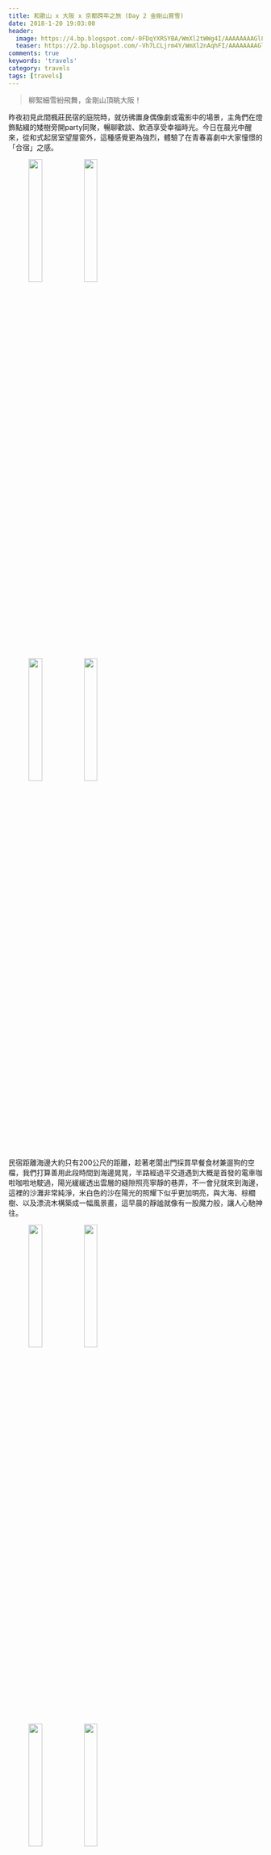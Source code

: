 ```yaml
---
title: 和歌山 x 大阪 x 京都跨年之旅 (Day 2 金剛山賞雪)
date: 2018-1-20 19:03:00
header:
  image: https://4.bp.blogspot.com/-0FDqYXRSYBA/WmXl2tWWg4I/AAAAAAAAGl8/cgzDQkGSbrwLz_VFNd93r3p6xvlhaGuqgCKgBGAs/s1600/IMG_5279.JPG
  teaser: https://2.bp.blogspot.com/-Vh7LCLjrm4Y/WmXl2nAqhFI/AAAAAAAAGl8/zlEH2wlnbGYdCFt6RQN2X2GV27Uyie7AACKgBGAs/s1600/IMG_5247.JPG
comments: true
keywords: 'travels'
category: travels
tags: [travels]
---
```


> 柳絮細雪紛飛舞，金剛山頂眺大阪！

昨夜初見此間楓莊民宿的庭院時，就彷彿置身偶像劇或電影中的場景，主角們在燈飾點綴的矮樹旁開party同聚，暢聊歡談、飲酒享受幸福時光。今日在晨光中醒來，從和式起居室望屋窗外，這種感覺更為強烈，體驗了在青春喜劇中大家憧憬的「合宿」之感。

<figure class="half">
    <img src="https://3.bp.blogspot.com/-7CRUkIOEcJ0/Wm7cXBoU2SI/AAAAAAAAHKk/Lab2BfFXG_MG4WIzmtNsq3BABbWBC0YHQCKgBGAs/s1600/DSC_0915.JPG" height="25%" width="25%">
    <img src="https://3.bp.blogspot.com/-EZRa2RuH4V4/Wm7cXFojx9I/AAAAAAAAHKk/vLTdR77kum0LKQIxhbiHckuRZPEzM0fMACKgBGAs/s1600/DSC_0917.JPG" height="25%" width="25%">
</figure>
<figure class="half">
    <img src="https://1.bp.blogspot.com/-2xxDYStN_uk/Wm7cXNQRAfI/AAAAAAAAHKk/7UdzSJLOiLMSLUfyne_onBbt-ZBmKnanwCKgBGAs/s1600/DSC_0916.JPG" height="25%" width="25%">
    <img src="https://3.bp.blogspot.com/-HUl1CEkTzps/Wm7cXKgnbDI/AAAAAAAAHKk/eXOfDaWg3rsIKzHVk90URoePBzwLkQeCgCKgBGAs/s1600/IMG_5033.JPG" height="25%" width="25%">
</figure>

民宿距離海邊大約只有200公尺的距離，趁著老闆出門採買早餐食材兼遛狗的空檔，我們打算善用此段時間到海邊晃晃，半路經過平交道遇到大概是首發的電車咖啦咖啦地駛過，陽光緩緩透出雲層的縫隙照亮寧靜的巷弄，不一會兒就來到海邊，這裡的沙灘非常純淨，米白色的沙在陽光的照耀下似乎更加明亮，與大海、棕櫚樹、以及漂流木構築成一幅風景畫，這早晨的靜謐就像有一股魔力般，讓人心馳神往。

<figure class="half">
    <img src="https://3.bp.blogspot.com/-ZFfUyV576xQ/Wm7c5l-6rRI/AAAAAAAAHKs/3AwGVFJg5HImjlg0-Je7x9OO3OfDqpaFQCKgBGAs/s1600/IMG_5021.JPG" height="25%" width="25%">
    <img src="https://2.bp.blogspot.com/-9nfcJGLpDiA/Wm7c5v3caZI/AAAAAAAAHKs/kghRiP0d8Pk8zHNIpNOuMTpuXln5mw5IQCKgBGAs/s1600/IMG_5023.JPG" height="25%" width="25%">
</figure>
<figure class="half">
    <img src="https://2.bp.blogspot.com/-1tajyCKo598/Wm7c5rxQ0TI/AAAAAAAAHKs/MKBn-6evgW0tLs4C2t_WomgLOIj_nkkzwCKgBGAs/s1600/IMG_5026.JPG" height="25%" width="25%">
    <img src="https://4.bp.blogspot.com/-WslzcSJnWL4/Wm7c5vVZJMI/AAAAAAAAHKs/HD8gpxmUp08CDbzd_iLtnoiCMPnPht1XwCKgBGAs/s1600/IMG_5031.JPG" height="25%" width="25%">
</figure>

今日的行程是出國前幾天臨時決定的，預計要去登上金剛山賞雪，然後在傍晚時才前往大阪市區，因為時間有點緊迫（事實上昨天的行程太悠哉，這種緊迫感才是我們自由行的主調），我們必須盡早吃完早餐出發，前天晚上還麻煩老闆提早幫我們準備早餐，所以趕緊收起悠然忘我的心情準時到食堂用膳。

早餐是日本人正統的吃法，飯食、海苔、玉子燒、加上一碗味噌湯，今天早餐餐的味噌湯有點特別，是名為豚汁（とんじる）的一種家常菜餚，簡單來說就是豬肉蔬菜味噌湯，也是日劇「深夜食堂」中老闆的拿手菜（雖然我沒看過這部就是了）。

<figure>
    <img src="https://2.bp.blogspot.com/-ayCZo5pNYaI/Wm7g5r1rNTI/AAAAAAAAHK4/JDYy3ptAHwcahiEIktJpAdQGoeDdNdV4wCKgBGAs/s1600/DSC_0924.JPG" height="25%" width="25%">
</figure>

正當我們細細品嚐這美味時，老闆酷酷的拋出一句：コーヒー or ティ？アイス or ホット？還真的嚇我們一跳。原來還有附贈茶飲，而且冷熱還可以選擇，實在太窩心了！

咦？怎麼不見同行的兩位大小姐呢？沒錯，其實今天是屬於我們四位男子漢的勇者之旅，她們因為體力略微透支而決定改走貴婦路線，傍晚再到大阪與我們會合。

在前往金剛山的電車上（南海電鉄：磯ノ浦 → 和歌山市 → 天下茶屋 → 河内長野），我們遇見兩位身穿整齊筆挺制服的列車長，一老一少都非常有朝氣，年輕的那位在自己所屬的車站下車時，還面帶笑容地跟還要繼續前行的前輩、乘客舉手致意，這一幕也不禁讓我思考，這種看似微不足道的舉動，或出自關心、禮貌、或者只是單純的盡職，卻能讓這個社會更加充滿溫情呢！

轉乘的車站中，有個令人十分在意的站名──「天下茶屋」，在昨天也曾停靠此站，我們都在想會不會是古時候有個超級有名的茶館位於此地，畢竟茶道是日本的國寶。

<figure>
    <img src="https://2.bp.blogspot.com/-LvdWCHI_ZvI/Wm7g5soEIGI/AAAAAAAAHK4/p-1OPnmk7h4Ouw1JulA9Mpe4nlARPjOUQCKgBGAs/s1600/IMG_5035.JPG" height="25%" width="25%">
</figure>

後來查到「天下茶屋」名字的來由果然與茶道息息相關，是一統天下開創戰國時的「豐臣秀吉」，當時準備從大坂城前往住吉大社祭拜，途經此地發現由芽木家所開的茶室，喜愛茶道的秀吉就帶著手下一行人進來休息品茶。茶屋主人「芽木小兵衛」小心翼翼地呈上茶水，秀吉一喝大為讚賞，於是賜名茶屋的井泉為「恵の水」，並贈芽木家終身可年領豐碩玄米的朱印。

榮獲豐臣秀吉的加持，芽木的茶屋從此就被稱之為一統天下之人的「天下茶屋」，一直延續至今，成為大阪地下鐵與南海電鐵的重要轉乘站。

乘坐公車來到金剛山登山口的車程中（南海バス：河内長野駅前 → 金剛山ロープウェイ），不安的情緒開始在我的心中滋長，不瞞各位，也許是太久沒運動，經過昨天的奔波，我的雙腿已經在哀號，而且寒冷的天氣似乎也讓肌肉有點抽筋，在這種狀況下還想登上山頂，雖看旅遊推薦上寫說是適合闔家同樂的登山路線，ただ、本当に大丈夫ですか？

路旁的告示牌掛滿已登山數次的登山客的名字，最高紀錄的平野先生竟然高達三千回以上，令我由衷佩服。

（韓大大在登山口的客棧買了一個人臉大的巨無霸銅鑼燒，說要到山頂享用。）

<figure class="half">
    <img src="https://3.bp.blogspot.com/-DCSCp3S2GyQ/Wm7g5j_14xI/AAAAAAAAHK4/jIIILg-seFAYGkk49nllKXRmBPg3JiCxgCKgBGAs/s1600/IMG_5040.JPG" height="25%" width="25%">
    <img src="https://1.bp.blogspot.com/-YkGZLwkpxKY/Wm7g5nmBwjI/AAAAAAAAHK4/qZcoMrh9p5o4mJYPo_Q15Ugy0xYMRznhgCKgBGAs/s1600/IMG_5041.JPG" height="25%" width="25%">
</figure>
<figure class="half">
    <img src="https://1.bp.blogspot.com/-8vqQh3j-qTQ/Wm7g5oxHJWI/AAAAAAAAHK4/rp8T3EcIS3sqN8UFPfc21OvvA1CaMpqBQCKgBGAs/s1600/IMG_5043.JPG" height="25%" width="25%">
    <img src="https://3.bp.blogspot.com/-GNstuWCRKSQ/Wm7g5s7KcZI/AAAAAAAAHK4/HnHEltRee4Urqti8iVtCFj06ZivZtZPHQCKgBGAs/s1600/IMG_5044.JPG" height="25%" width="25%">
</figure>
<figure class="half">
    <img src="https://1.bp.blogspot.com/-T_27kzRW1xQ/Wm7g5qDqJ6I/AAAAAAAAHK4/sWDq3tBkyBwwRH4eBKi5bRDSCsIqbP9EQCKgBGAs/s1600/IMG_5046.JPG" height="25%" width="25%">
    <img src="https://4.bp.blogspot.com/-wa7iExL2LA4/Wm7g5vxWyNI/AAAAAAAAHK4/shtyWpCJj7QgfoUbKWifJ7xGhwcBFQaUgCKgBGAs/s1600/IMG_5054.JPG" height="25%" width="25%">
</figure>
<figure class="half">
    <img src="https://4.bp.blogspot.com/-3XCVSTltkhc/Wm7g5iNqJEI/AAAAAAAAHK4/7Lq-vZyJF4AVoqGn9_6chgI64_NCXoPJwCKgBGAs/s1600/DSC_0930.JPG" height="25%" width="25%">
    <img src="https://2.bp.blogspot.com/-JsNSyUhzQHQ/Wm7g5pTgW6I/AAAAAAAAHK4/sYbzhPLN0r46kbXX_tVV6tLIGLDHIKB_gCKgBGAs/s1600/DSC_0931.JPG" height="25%" width="25%">
</figure>

步上登山木道時，只見我一人落單踽踽獨行，狼狽的模樣可真羞愧。

<figure class="half">
    <img src="https://3.bp.blogspot.com/-aJGJ2TpJiDM/Wm7g5u6Qz2I/AAAAAAAAHK4/5aefnM20zGcTFLG5Vlbxlsi2-n3CExGlQCKgBGAs/s1600/IMG_5068.JPG" height="25%" width="25%">
    <img src="https://2.bp.blogspot.com/-pkhuBmBxqWs/Wm7g5vKm1hI/AAAAAAAAHK4/h56ZvjqY30IYyhkTUefxvveY6R2TeRaXQCKgBGAs/s1600/IMG_5072.JPG" height="25%" width="25%">
</figure>

登爬到足夠高度時，透過樹木間的縫隙可以窺見山腳下的大阪市景，可謂燈金剛山而小大阪啊！

休息時就是拍畢業照之時！

<figure class="half">
    <img src="https://3.bp.blogspot.com/--rhHeaPZENk/Wm7g5khNZ4I/AAAAAAAAHK4/DAwX9gpffWcIuTEGGyAMzQ1Bi6ycvb2PwCKgBGAs/s1600/IMG_5079.JPG" height="25%" width="25%">
    <img src="https://3.bp.blogspot.com/-hR1Q6BQr_vA/Wm7g5uvyV3I/AAAAAAAAHK4/xOzbslwOUcEqnF_PfNO38wuNCPgtwvYGgCKgBGAs/s1600/IMG_5081.JPG" height="25%" width="25%">
</figure>
<figure class="half">
    <img src="https://4.bp.blogspot.com/-gftf-E4oYQk/Wm7g5jT7HXI/AAAAAAAAHK4/1r2PcW3Q484kmQO3saRj1xWf0xAqFTcpgCKgBGAs/s1600/IMG_5083.JPG" height="25%" width="25%">
    <img src="https://1.bp.blogspot.com/-b2dUpdzUYqw/Wm7g5qxFAWI/AAAAAAAAHK4/e4WdFoom3HIvVc7gPiPtWbScidyfPYPhACKgBGAs/s1600/IMG_5093.JPG" height="25%" width="25%">
</figure>

在半山腰的休息處，我們發現．．．．．．鹹蛋超人的石像！其後的石碑寫著：人生も山も苦しみも喜びもあと半分。（不論人生還是爬山，痛苦也罷，喜悅也好，都還剩一半。）言下之意大概是要人們好好享受當下吧！（只是為何是鹹蛋超人，這就意義不明了．．．．．．）

<figure class="half">
    <img src="https://4.bp.blogspot.com/-A2aW9wlDPyE/Wm7g5tWWDRI/AAAAAAAAHK4/INltdk4kWE8MT-tFZsQq7Y6NVquhq5arACKgBGAs/s1600/IMG_5097.JPG" height="25%" width="25%">
    <img src="https://2.bp.blogspot.com/-gHopSDf58zQ/Wm7g5qMY6XI/AAAAAAAAHK4/kg2w7f4xpjwUoro2hqUt2sS2w9a_4ZbAwCKgBGAs/s1600/IMG_5104.JPG" height="25%" width="25%">
</figure>

於是我繼續享受這痛苦，哈哈！

<figure class="half">
    <img src="https://1.bp.blogspot.com/-XiJYXOS7Myc/Wm7g5q57P6I/AAAAAAAAHK4/V9wTuh384-UyBiXPzcyVpfJUiAxkCACAQCKgBGAs/s1600/IMG_5114.JPG" height="25%" width="25%">
    <img src="https://4.bp.blogspot.com/-SEp5F-wSSw4/Wm7g5jxy1SI/AAAAAAAAHK4/jxMWQyR-9sYCqiWJanq359FGFf3MccedACKgBGAs/s1600/IMG_5116.JPG" height="25%" width="25%">
</figure>

久久不見有積雪的跡象，正當我們開始懷疑，瞥見腳邊的蕨葉上，是雪啊！不過與其說是雪，倒不如說是霜，但一想到山頂肯定白雪一片，這多麼令人振奮的消息，再度點燃我們的鬥志，大步向前吧，夥伴們。

<figure class="half">
    <img src="https://1.bp.blogspot.com/-EJ3HcIOhilE/Wm7g5mFBNaI/AAAAAAAAHK4/GexsEVQF3E01xHPSTsdTRG8gaR9DamteQCKgBGAs/s1600/DSC_0933.JPG" height="25%" width="25%">
    <img src="https://2.bp.blogspot.com/-wgalHy8t8P4/Wm7g5k8woMI/AAAAAAAAHK4/2dEfnTRkWcsthy2g2AlKBIRTD-DH5PHmQCKgBGAs/s1600/DSC_0935.JPG" height="25%" width="25%">
</figure>

果不其然，再來就是更多的雪。綿綿細雪灑遍落葉道，好夢幻啊。

<figure class="half">
    <img src="https://4.bp.blogspot.com/-Rs04gONM-wI/Wm7g5oj77dI/AAAAAAAAHK4/rAAD4oxNv7MTPGguK0XvIM_QsKJ_DlKOACKgBGAs/s1600/DSC_0936.JPG" height="25%" width="25%">
    <img src="https://1.bp.blogspot.com/-QukciCTMUPs/Wm7g5hQCpaI/AAAAAAAAHK4/ue_TJ3oA1M8bW_f6Ed3mfU90WYfjUgivwCKgBGAs/s1600/DSC_0939.JPG" height="25%" width="25%">
</figure>
<figure>
    <img src="https://1.bp.blogspot.com/-LFGRQwElQXs/Wm7g5n1pnHI/AAAAAAAAHK4/1fdtPWaOI54wbravOu0V71XAZ2V8FmfqwCKgBGAs/s1600/DSC_0937.JPG" height="25%" width="25%">
</figure>

偶爾會有下山的遊客經過，彼此互道：こにちは！

<figure class="half">
    <img src="https://1.bp.blogspot.com/-muj2t6FW5sU/Wm7g5gcouBI/AAAAAAAAHK4/fGjyG3Cys2YOID7fYKnUX-1l9m_2tvOewCKgBGAs/s1600/IMG_5125.JPG" height="25%" width="25%">
    <img src="https://3.bp.blogspot.com/-zLGAOIp4kQU/Wm7g5gXU5DI/AAAAAAAAHK4/v52b3Wc7WnQPINUilWQ238T8ht0CYCZHgCKgBGAs/s1600/IMG_5126.JPG" height="25%" width="25%">
</figure>

我們見到雪就很新奇地哇哇叫，標準的從熱帶國家來的觀光客。

<figure class="half">
    <img src="https://2.bp.blogspot.com/-sFfpeYPpBNE/Wm7g5iHaIaI/AAAAAAAAHK4/kllkGo8I5mEJHXwkPiBn_qFF7-qZJWMJACKgBGAs/s1600/IMG_5127.JPG" height="25%" width="25%">
    <img src="https://4.bp.blogspot.com/-BSl6p1BhyDU/Wm7g5jXgBBI/AAAAAAAAHK4/7W_rEfEH6WkgL7SpluvuMYNUnRqgCwDKACKgBGAs/s1600/IMG_5133.JPG" height="25%" width="25%">
</figure>
<figure class="half">
    <img src="https://4.bp.blogspot.com/-Js7IqTTl0dc/Wm7g5m032NI/AAAAAAAAHK4/fBvxtdKYQaQYLLUPKEyjx21E9Jvuhq1cQCKgBGAs/s1600/IMG_5149.JPG" height="25%" width="25%">
    <img src="https://3.bp.blogspot.com/-zBibxUSCRhE/Wm7g5momBgI/AAAAAAAAHK4/Id9xATlIirEwhW2bTChILPzOLzyS8KYiwCKgBGAs/s1600/IMG_5169.JPG" height="25%" width="25%">
</figure>

顧著看雪，會過頭怎麼不見朋友的身影，結果等我爬到那邊他們已經穿好學士服而且擺好pose了，動作真迅速．．．．．．就然如此，我也來拍一波！

<figure>
    <img src="https://2.bp.blogspot.com/-1-N3Mhpvp68/Wm7g5hwpg1I/AAAAAAAAHK4/3HKv34xA_7sRbbWYW8lDJB6nDoWgZ9lBACKgBGAs/s1600/IMG_5173.JPG" height="25%" width="25%">
</figure>
<figure class="half">
    <img src="https://2.bp.blogspot.com/-52KmT0jNIbw/Wm7g5uXAs9I/AAAAAAAAHK4/22kcT_fofAUc5doNKD0xxEE8-yQ4wLSQQCKgBGAs/s1600/IMG_5184.JPG" height="25%" width="25%">
    <img src="https://2.bp.blogspot.com/-hE4fMoXGHhc/Wm7g5uMFQbI/AAAAAAAAHK4/AydFxlHnNmQvKH16GknbAEMOCqrDjeNRACKgBGAs/s1600/IMG_5188.JPG" height="25%" width="25%">
</figure>
<figure class="half">
    <img src="https://4.bp.blogspot.com/-wXr_z-ShrLU/Wm7g5mCCTmI/AAAAAAAAHK4/hrbRdsl0TCklDoftgmEltVBfopM5tfZOACKgBGAs/s1600/IMG_5192.JPG" height="25%" width="25%">
    <img src="https://1.bp.blogspot.com/-iQjfIDIXTO4/Wm7g5n8t5FI/AAAAAAAAHK4/ztqR3TkBA-EBoXsk5UMK9oNsR8YAGbG3QCKgBGAs/s1600/IMG_5194.JPG" height="25%" width="25%">
</figure>

（一臉想吃掉銅鑼燒的樣子）

<figure class="half">
    <img src="https://4.bp.blogspot.com/-FXWV4q5uDuI/Wm7g5gZWJnI/AAAAAAAAHK4/hySCD3kGsXYorEHt6ek8ALpdw184KkdPACKgBGAs/s1600/IMG_5195.JPG" height="25%" width="25%">
    <img src="https://2.bp.blogspot.com/-LKF02xR9cH4/Wm7g5lXoP3I/AAAAAAAAHK4/J9NmxcgiR38U83aN8IQKhHD4FU8Wo5noACKgBGAs/s1600/IMG_5217.JPG" height="25%" width="25%">
</figure>

（可以，這很有劇照風。）

終於登頂啦！這裡有金剛鍊成50回以上的龍虎榜，我們姑且算是1回吧。（「金剛鍊成」，乍看這帥氣的名稱還以為是鋼之煉金術師的術式，倘若如此，大概是以我們的體力與體溫做等價交換得來的，我內心如是想著。）

<figure class="half">
    <img src="https://2.bp.blogspot.com/-gibicY9rdO4/Wm7g5mJxYrI/AAAAAAAAHK4/08zohFKMissPlzQ6Mi8CfGLDai5Ss0N-QCKgBGAs/s1600/DSC_0941.JPG" height="25%" width="25%">
    <img src="https://3.bp.blogspot.com/-ncS1uo-68rc/Wm7g5n8kZ6I/AAAAAAAAHK4/qutboOyLP84ThORcsvEu73-I8ckExxzXQCKgBGAs/s1600/DSC_0943.JPG" height="25%" width="25%">
</figure>

一旁的溫度計顯示-0℃，真得冷到爆，鞋子因為雪水滲透而浸濕了，但這區區的寒氣根本無法熄滅我們興奮的心情吶！

<figure class="half">
    <img src="https://4.bp.blogspot.com/-LP1rYm94D30/Wm7g5vbGh8I/AAAAAAAAHK4/rN09dmPwxHkXzJjMW_VnWEOospWsx9XEACKgBGAs/s1600/IMG_5235.JPG" height="25%" width="25%">
    <img src="https://2.bp.blogspot.com/-nrRDle9iycU/Wm7g5ruWHNI/AAAAAAAAHK4/IGd0auqJo3svRLlxaKYBnvcOBByvNiT4gCKgBGAs/s1600/IMG_5243.JPG" height="25%" width="25%">
</figure>
<figure class="half">
    <img src="https://3.bp.blogspot.com/-W7vkjopc4Fs/Wm7g5l59KhI/AAAAAAAAHK4/EyjiCEhU-ZAqelWgmkzvd3ziLyJWLxseQCKgBGAs/s1600/IMG_5237.JPG" height="25%" width="25%">
    <img src="https://2.bp.blogspot.com/-nIHHn5kuCuU/Wm7g5qLz2HI/AAAAAAAAHK4/cuF6c2ovcEUXBQguLDXLNkwiaz1bDblKgCKgBGAs/s1600/IMG_5248.JPG" height="25%" width="25%">
</figure>

（與小雪人與登頂告示合影留念！）

往前不遠處是金剛山轉法輪寺，第一次見到積雪中的神社，白雪靄靄中的神社更顯肅穆，何大大向販售御守的婆婆買了御守，婆婆得知我們是台灣人還說：台湾か！いい国だね！看來在日本人心中台灣的形象很不錯呢，我們也要續保持下去才行。

<figure class="half">
    <img src="https://3.bp.blogspot.com/-PLxsBbBsKzc/Wm7g5j5dJxI/AAAAAAAAHK4/ZcoicSfAXSg-qmTdBEyJkWeN5mIkekW3ACKgBGAs/s1600/IMG_5255.JPG" height="25%" width="25%">
    <img src="https://3.bp.blogspot.com/-0NO47a9_2F4/Wm7g5qWNA1I/AAAAAAAAHK4/K_GxXxmh-R8VZuXqkGGt1DXaA2nq6C2DACKgBGAs/s1600/IMG_5258.JPG" height="25%" width="25%">
</figure>
<figure class="half">
    <img src="https://2.bp.blogspot.com/-DUqbC88KN9w/Wm7g5rMCe7I/AAAAAAAAHK4/1JASGs4sBdcqTKwAZTYfFmY-xty-kYm4gCKgBGAs/s1600/IMG_5266.JPG" height="25%" width="25%">
    <img src="https://2.bp.blogspot.com/-S4dwmYJ-DKk/Wm7g5iSQDmI/AAAAAAAAHK4/jUvF7PHUJwQ4eOHHshzIBRyDIHsGUJxMACKgBGAs/s1600/IMG_5275.JPG" height="25%" width="25%">
</figure>

經過兩排紅色獻燈、白雪鋪地的參道，來到葛木神社，這裡的手水舍（ちょうずや）因為水都結凍而無法使用啦！

<figure class="half">
    <img src="https://3.bp.blogspot.com/-FmICG5VsPkk/Wm7g5n93SEI/AAAAAAAAHK4/7f5f_DZfHIA0yE-NK9Z1XcpfNqveKWtrQCKgBGAs/s1600/IMG_5283.JPG" height="25%" width="25%">
    <img src="https://2.bp.blogspot.com/-B-iftcCgoMg/Wm7g5utIa_I/AAAAAAAAHK4/LA0KtmyCpEwc764QMwf3dtSt6ym-d4aIwCKgBGAs/s1600/IMG_5290.JPG" height="25%" width="25%">
</figure>
<figure>
    <img src="https://1.bp.blogspot.com/-FkNVYgyg5l0/Wm7g5j0u4XI/AAAAAAAAHK4/1Hd9fxkvYxQhTR5-22bV_7dR720qxi3YgCKgBGAs/s1600/DSC_0947.JPG" height="25%" width="25%">
</figure>

下山的我們決定搭乘纜車，沿著林道走可以看到瞭望台，從上面可以眺望層層山巒，也能看到纜車的乘車處。

<figure class="half">
    <img src="https://2.bp.blogspot.com/-CWo9Ao4ly6E/Wm7g5paqt8I/AAAAAAAAHK4/rIusIYoxYx4u3ZLzE162qybpKzCT6XsYACKgBGAs/s1600/IMG_5304.JPG" height="25%" width="25%">
    <img src="https://2.bp.blogspot.com/-JmINbIbLmL8/Wm7g5lMNUzI/AAAAAAAAHK4/vHXNlfWoNb4uKIHe5JvC1bzXegnShNo5wCKgBGAs/s1600/IMG_5305.JPG" height="25%" width="25%">
</figure>
<figure class="half">
    <img src="https://1.bp.blogspot.com/-R3XKu2oFiTs/Wm7g5kJtuQI/AAAAAAAAHK4/tE5PBKXA-3USnbAKPJwzZAYzDKedeUsXgCKgBGAs/s1600/IMG_5309.JPG" height="25%" width="25%">
    <img src="https://4.bp.blogspot.com/-yE0u-IdXJtQ/Wm7g5k5cOfI/AAAAAAAAHK4/TsS3MPD7E28rk_4JmakhQMAL3kSsLNQDwCKgBGAs/s1600/IMG_5308.JPG" height="25%" width="25%">
</figure>

意外的發掘一處幽靜的林間空地，一群金髮碧眼的外國遊客正在打雪球仗。清新的空氣、閃耀的雪地、與錯落的木林，如此絕美的秘境就像童話故事一般。我們決定在此拍攝大合照，並預祝大家2018新年快樂。

<figure class="half">
    <img src="https://1.bp.blogspot.com/-H8As-hjJZZE/Wm7g5kXfCsI/AAAAAAAAHK4/3No042_T7b4ljbzl982aSOuG4Yx5oKsPwCKgBGAs/s1600/IMG_5311.JPG" height="25%" width="25%">
    <img src="https://2.bp.blogspot.com/-FRzYvyq0iIk/Wm7g5pRwbKI/AAAAAAAAHK4/Nlj5jvH-1cMnxioaJklbLBVpMcnNCatzACKgBGAs/s1600/IMG_5319.JPG" height="25%" width="25%">
</figure>
<figure class="half">
    <img src="https://4.bp.blogspot.com/-5DhdzGHd6_s/Wm7g5uq4bfI/AAAAAAAAHK4/qd7lziLEmTMnbssBOjwtqqdo6OIjBnXgACKgBGAs/s1600/IMG_5325.JPG" height="25%" width="25%">
    <img src="https://1.bp.blogspot.com/-fHNSx8pdgiE/Wm7g5q71LgI/AAAAAAAAHK4/YDAqscGEisQfGNTbYLMrsYS9wjTYOS_VwCKgBGAs/s1600/IMG_5342.JPG" height="25%" width="25%">
</figure>
<figure>
    <img src="https://2.bp.blogspot.com/-fD08N1Hrfuo/Wm7g5rv6gPI/AAAAAAAAHK4/G2JUqt0pyAYr6CHvCFaqXRkeO5CEkIVuwCKgBGAs/s1600/IMG_5351.JPG" height="25%" width="25%">
</figure>

外國遊客留下超大顆的雪球呢！ 

<figure class="half">
    <img src="https://4.bp.blogspot.com/-srNKLYo6x2U/Wm7g5uiTOPI/AAAAAAAAHK4/2JzYMno-rBUXe_I-CAxDQuBfBZnpO4lJACKgBGAs/s1600/IMG_5352.JPG" height="25%" width="25%">
    <img src="https://4.bp.blogspot.com/-xnsI1agexgI/Wm7g5lhSkZI/AAAAAAAAHK4/J5R-yh6aT0MIQJ80kDxvmRzsJf9u5vXZwCKgBGAs/s1600/IMG_5353.JPG" height="25%" width="25%">
</figure>

細看這雪，可真療癒啊！

<figure class="half">
    <img src="https://3.bp.blogspot.com/-ga4D2OMA9DY/Wm7g5l1U9VI/AAAAAAAAHK4/2x-GDdCIDawPIg4nOJG3HCwxv4Mi2simQCKgBGAs/s1600/IMG_5359.JPG" height="25%" width="25%">
    <img src="https://1.bp.blogspot.com/-bedAJ1_0rP0/Wm7g5tVoOOI/AAAAAAAAHK4/w6uh34B52o01uyf3D6RUaASpsuVIiSe_wCKgBGAs/s1600/IMG_5361.JPG" height="25%" width="25%">
</figure>

從600公尺的登山口到1,200公尺的山頂，足足花費我們3個小時，搭纜車下山卻只要5分鐘。不過這一切的辛苦都值得了，不是嗎？

<figure>
    <img src="https://2.bp.blogspot.com/-QDyOqr3boHA/Wm7g5gvglgI/AAAAAAAAHK4/ANbfw_QigkMSWM2QeKtvDQXLj_MIuxAjwCKgBGAs/s1600/DSC_0952.JPG" height="25%" width="25%">
</figure>
<figure class="half">
    <img src="https://2.bp.blogspot.com/-R4wdEKg0xAk/Wm7g5tLNN_I/AAAAAAAAHK4/L6FyArrxUbcm5a2sQKxpgVXZsCOj8Yj9QCKgBGAs/s1600/DSC_0953.JPG" height="25%" width="25%">
    <img src="https://2.bp.blogspot.com/-qmVQp_81N7E/Wm7g5uc-gvI/AAAAAAAAHK4/wTPpbWMcnBgsiv2GA23CF7a2zWeucIh-QCKgBGAs/s1600/DSC_0954.JPG" height="25%" width="25%">
</figure>

晚上先去大阪的民宿置放行李，順便詢問民宿老闆有沒有推薦的燒肉店，結果卻到店內驚覺是韓式燒肉，才想起民宿老闆是韓國人，而這一帶是大阪的韓國城，當然是會被推薦吃韓式燒肉。所以演變成到日本吃韓式料理的局面，也滿有趣的嘛，呵呵！

<figure>
    <img src="https://3.bp.blogspot.com/-JYKBBcDOtq4/Wm7g5q22jMI/AAAAAAAAHK4/EkgwALPefQQwPbLESHYmXe9ileiDtTORACKgBGAs/s1600/DSC_0955.JPG" height="25%" width="25%">
</figure>
<figure class="half">
    <img src="https://1.bp.blogspot.com/-LXYs7u0uJRg/Wm7g5m6zy9I/AAAAAAAAHK4/EL-wC_SDNhA9T9yfXgvdXZcIczwhIjP8wCKgBGAs/s1600/DSC_0956.JPG" height="25%" width="25%">
    <img src="https://4.bp.blogspot.com/-KdZaqqxFHbI/Wm7g5jYW6VI/AAAAAAAAHK4/tUUUucEJKZcVIuY8rFNlG4OhruPEERiCACKgBGAs/s1600/DSC_0957.JPG" height="25%" width="25%">
</figure>

大阪的夜景只能用絢麗來形容，車站、百貨公司與餐廳爭奇鬥艷，到處都是耀眼的彩燈與顯目的建築。早上才在寂靜的山林，晚上就來到繁華的都會，有一種時空的錯亂感，這可是我們故意如此安排，如此一來就好像多玩了一天一樣。

<figure class="half">
    <img src="https://2.bp.blogspot.com/-0Qt5H8XBDk4/Wm7g5tw-klI/AAAAAAAAHK4/s5dsAGSN9_8dIHSTZSRvOyzyF3B_9YTJwCKgBGAs/s1600/IMG_5367.JPG" height="25%" width="25%">
    <img src="https://4.bp.blogspot.com/-f38awrGKdZ8/Wm7g5sb6_4I/AAAAAAAAHK4/FzTXg7Ok8VQ5SSbc1RfM0TZ8hyMqJFQ2gCKgBGAs/s1600/IMG_5370.JPG" height="25%" width="25%">
</figure>
<figure class="half">
    <img src="https://1.bp.blogspot.com/-tKWg7aSJasY/Wm7g5mZ-WOI/AAAAAAAAHK4/NH59o9jy9-4XeTgOY3w-Ol_6tz7AbuWrACKgBGAs/s1600/IMG_5372.JPG" height="25%" width="25%">
    <img src="https://2.bp.blogspot.com/-EFeBKjKYfbc/Wm7g5oau7SI/AAAAAAAAHK4/G9Z8SJ_ZHugKYKHLqFXhVW21jjHS4KYXwCKgBGAs/s1600/IMG_5383.JPG" height="25%" width="25%">
</figure>

最後在熱鬧的商店街，買個夢寐以求的咖哩麵包吃，作為今天的完美結尾，將咖哩麵包酥脆的外皮一口咬下，香氣四溢的咖哩內餡充盈口頰，而夾在中間的麻糬內皮更讓口感增添另一個層次，每次看到這張相片都好想再吃一次啊。

<figure class="half">
    <img src="https://3.bp.blogspot.com/-tPB4pnf4Qu0/Wm7g5j4PW6I/AAAAAAAAHK4/wp1FOr87OYYxkHDiT92K0ScwNwFeU7aLQCKgBGAs/s1600/DSC_0968.JPG" height="25%" width="25%">
    <img src="https://4.bp.blogspot.com/-HWD3AJS9VYI/Wm7g5i1FvhI/AAAAAAAAHK4/uVVRukqIr0oGj7zE8SWq_wd2REffl6mUwCKgBGAs/s1600/DSC_0970.JPG" height="25%" width="25%">
</figure>
<figure class="half">
    <img src="https://4.bp.blogspot.com/-hwliiFrOSCI/Wm7g5h6cypI/AAAAAAAAHK4/Eq53u_I53WIHEpW1FxrIJkGF2dqVXUvDQCKgBGAs/s1600/DSC_0972.JPG" height="25%" width="25%">
    <img src="https://2.bp.blogspot.com/-wDz4FyO5NX4/Wm7g5i0lqoI/AAAAAAAAHK4/ewHb9wzyk58_HdIZKW7mBBcUEb4uT7M7ACKgBGAs/s1600/DSC_0973.JPG" height="25%" width="25%">
</figure>
